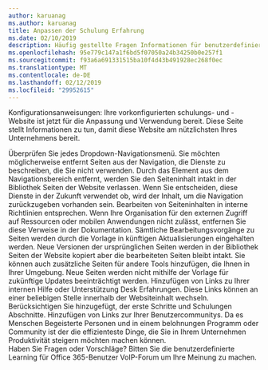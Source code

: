```yaml
---
author: karuanag
ms.author: karuanag
title: Anpassen der Schulung Erfahrung
ms.date: 02/10/2019
description: Häufig gestellte Fragen Informationen für benutzerdefinierte Informationen für Office 365
ms.openlocfilehash: 95e779c147a1f6bd5f07050a24b34250b0e257f1
ms.sourcegitcommit: f93a6a691331515ba10f4d43b491928ec268f0ec
ms.translationtype: MT
ms.contentlocale: de-DE
ms.lasthandoff: 02/12/2019
ms.locfileid: "29952615"
---
```

Konfigurationsanweisungen: Ihre vorkonfigurierten schulungs- und -Website ist jetzt für die Anpassung und Verwendung bereit. Diese Seite stellt Informationen zu tun, damit diese Website am nützlichsten Ihres Unternehmens bereit.

Überprüfen Sie jedes Dropdown-Navigationsmenü. Sie möchten möglicherweise entfernt Seiten aus der Navigation, die Dienste zu beschreiben, die Sie nicht verwenden. Durch das Element aus dem Navigationsbereich entfernt, werden Sie den Seiteninhalt intakt in der Bibliothek Seiten der Website verlassen. Wenn Sie entscheiden, diese Dienste in der Zukunft verwendet ob, wird der Inhalt, um die Navigation zurückzugeben vorhanden sein. Bearbeiten von Seiteninhalten in interne Richtlinien entsprechen. Wenn Ihre Organisation für den externen Zugriff auf Ressourcen oder mobilen Anwendungen nicht zulässt, entfernen Sie diese Verweise in der Dokumentation. Sämtliche Bearbeitungsvorgänge zu Seiten werden durch die Vorlage in künftigen Aktualisierungen eingehalten werden. Neue Versionen der ursprünglichen Seiten werden in der Bibliothek Seiten der Website kopiert aber die bearbeiteten Seiten bleibt intakt. Sie können auch zusätzliche Seiten für andere Tools hinzufügen, die Ihnen in Ihrer Umgebung. Neue Seiten werden nicht mithilfe der Vorlage für zukünftige Updates beeinträchtigt werden. Hinzufügen von Links zu Ihrer internen Hilfe oder Unterstützung Desk Erfahrungen. Diese Links können an einer beliebigen Stelle innerhalb der Websiteinhalt wechseln. Berücksichtigen Sie hinzugefügt, der erste Schritte und Schulungen Abschnitte. Hinzufügen von Links zur Ihrer Benutzercommunitys. Da es Menschen Begeisterte Personen und in einem belohnungen Programm oder Community ist der die effizienteste Dinge, die Sie in Ihrem Unternehmen Produktivität steigern möchten machen können.  
Haben Sie Fragen oder Vorschläge? Bitten Sie die benutzerdefinierte Learning für Office 365-Benutzer VoIP-Forum um Ihre Meinung zu machen. 